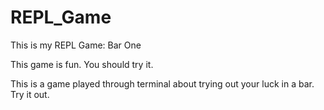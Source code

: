 # REPL_Game
This is my REPL Game: Bar One

This game is fun. You should try it. 

This is a game played through terminal about trying out your luck in a bar. Try it out.